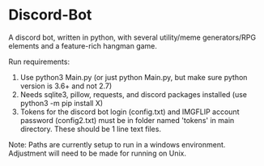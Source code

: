 # Discord-Bot
A discord bot, written in python, with several utility/meme generators/RPG elements and a feature-rich hangman game.

Run requirements:
1. Use python3 Main.py (or just python Main.py, but make sure python version is 3.6+ and not 2.7)
2. Needs sqlite3, pillow, requests, and discord packages installed (use python3 -m pip install X)
3. Tokens for the discord bot login (config.txt) and IMGFLIP account password (config2.txt) must be in folder named 'tokens' in main directory. These should be 1 line text files.

Note: Paths are currently setup to run in a windows environment. Adjustment will need to be made for running on Unix.
